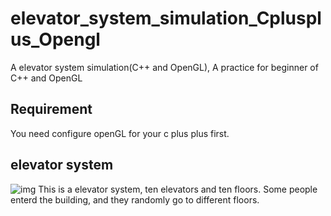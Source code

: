 # elevator_system_simulation_Cplusplus_Opengl
A elevator system simulation(C++ and OpenGL), A practice for beginner of C++ and OpenGL
## Requirement
You need configure openGL for your c plus plus first.
## elevator system
![img](https://github.com/2012013382/elevator_system_simulation_Cplusplus_Opengl/blob/master/elevator_system.gif)
This is a elevator system, ten elevators and ten floors. Some people enterd the building, and they randomly go to different floors.
